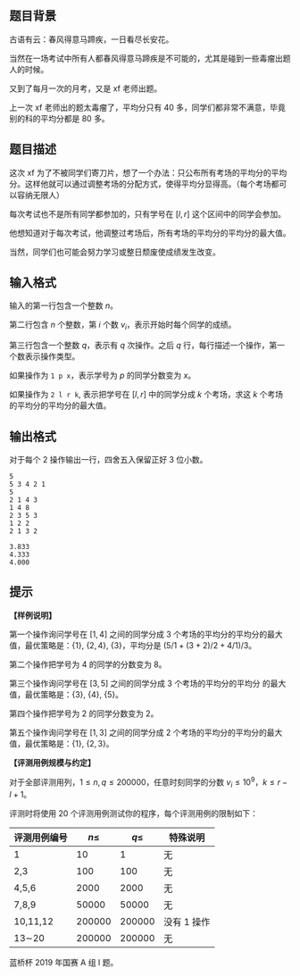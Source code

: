 ## 题目背景
古语有云：春风得意马蹄疾，一日看尽长安花。

当然在一场考试中所有人都春风得意马蹄疾是不可能的，尤其是碰到一些毒瘤出题人的时候。

又到了每月一次的月考，又是 xf 老师出题。

上一次 xf 老师出的题太毒瘤了，平均分只有 $40$ 多，同学们都非常不满意，毕竟别的科的平均分都是 $80$ 多。

## 题目描述
这次 xf 为了不被同学们寄刀片，想了一个办法：只公布所有考场的平均分的平均分。这样他就可以通过调整考场的分配方式，使得平均分显得高。（每个考场都可以容纳无限人）

每次考试也不是所有同学都参加的，只有学号在 $[l,r]$ 这个区间中的同学会参加。

他想知道对于每次考试，他调整过考场后，所有考场的平均分的平均分的最大值。

当然，同学们也可能会努力学习或整日颓废使成绩发生改变。

## 输入格式
输入的第一行包含一个整数 $n$。

第二行包含 $n$ 个整数，第 $i$ 个数 $v_i$，表示开始时每个同学的成绩。

第三行包含一个整数 $q$，表示有 $q$ 次操作。之后 $q$ 行，每行描述一个操作，第一个数表示操作类型。

如果操作为 `1 p x`，表示学号为 $p$ 的同学分数变为 $x$。

如果操作为 `2 l r k`, 表示把学号在 $[l,r]$ 中的同学分成 $k$ 个考场，求这 $k$ 个考场的平均分的平均分的最大值。

## 输出格式
对于每个 $2$ 操作输出一行，四舍五入保留正好 $3$ 位小数。

```input1
5
5 3 4 2 1
5
2 1 4 3
1 4 8
2 3 5 3
1 2 2
2 1 3 2
```

```output1
3.833
4.333
4.000

```

## 提示
**【样例说明】**

第一个操作询问学号在 $[1, 4]$ 之间的同学分成 $3$ 个考场的平均分的平均分的最大值，最优策略是：$\{1\}$, $\{2, 4\}$, $\{3\}$，平均分是 $(5/1 +(3+2)/2 + 4/1)/3$。

第二个操作把学号为 $4$ 的同学的分数变为 $8$。

第三个操作询问学号在 $[3, 5]$ 之间的同学分成 $3$ 个考场的平均分的平均分
的最大值，最优策略是：$\{3\}$, $\{4\}$, $\{5\}$。

第四个操作把学号为 $2$ 的同学分数变为 $2$。

第五个操作询问学号在 $[1, 3]$ 之间的同学分成 $2$ 个考场的平均分的平均分的最大值，最优策略是：$\{1\}$, $\{2,3\}$。

**【评测用例规模与约定】**

对于全部评测用列，$1\le n, q \le 200000$，任意时刻同学的分数 $v_i \le 10^9$，$k \le r- l + 1$。

评测时将使用 $20$ 个评测用例测试你的程序，每个评测用例的限制如下：

|评测用例编号|$n \le$|$q \le$|特殊说明|
|----------|-------|-------|-------|
|1|10|1|无|
|2,3|100|100|无| 
|4,5,6|2000|2000|无| 
|7,8,9|50000|50000|无|
|10,11,12|200000|200000|没有 1 操作|
|13∼20|200000|200000|无|

蓝桥杯 2019 年国赛 A 组 I 题。

